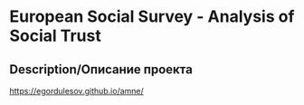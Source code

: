 # European Social Survey - Analysis of Social Trust
## Description/Описание проекта


 https://egordulesov.github.io/amne/
